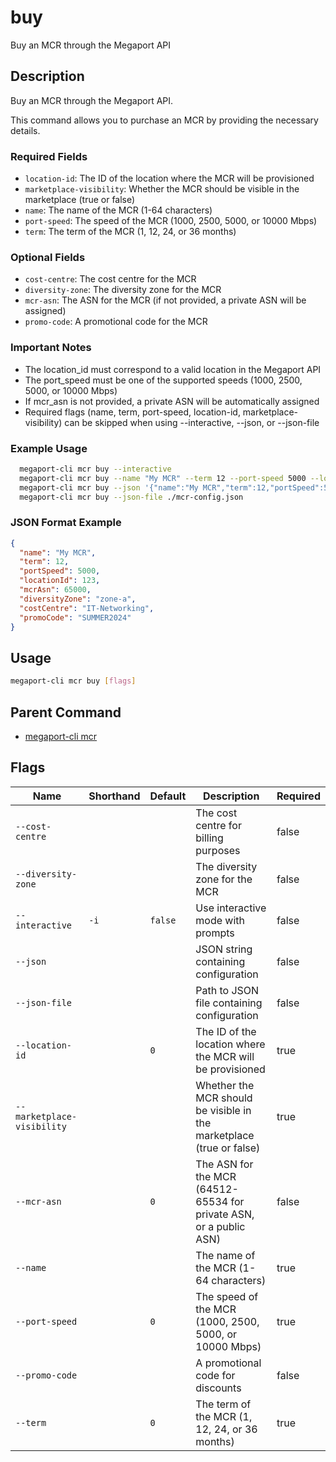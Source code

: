 # buy

Buy an MCR through the Megaport API

## Description

Buy an MCR through the Megaport API.

This command allows you to purchase an MCR by providing the necessary details.

### Required Fields
  - `location-id`: The ID of the location where the MCR will be provisioned
  - `marketplace-visibility`: Whether the MCR should be visible in the marketplace (true or false)
  - `name`: The name of the MCR (1-64 characters)
  - `port-speed`: The speed of the MCR (1000, 2500, 5000, or 10000 Mbps)
  - `term`: The term of the MCR (1, 12, 24, or 36 months)

### Optional Fields
  - `cost-centre`: The cost centre for the MCR
  - `diversity-zone`: The diversity zone for the MCR
  - `mcr-asn`: The ASN for the MCR (if not provided, a private ASN will be assigned)
  - `promo-code`: A promotional code for the MCR

### Important Notes
  - The location_id must correspond to a valid location in the Megaport API
  - The port_speed must be one of the supported speeds (1000, 2500, 5000, or 10000 Mbps)
  - If mcr_asn is not provided, a private ASN will be automatically assigned
  - Required flags (name, term, port-speed, location-id, marketplace-visibility) can be skipped when using --interactive, --json, or --json-file

### Example Usage

```sh
  megaport-cli mcr buy --interactive
  megaport-cli mcr buy --name "My MCR" --term 12 --port-speed 5000 --location-id 123 --mcr-asn 65000
  megaport-cli mcr buy --json '{"name":"My MCR","term":12,"portSpeed":5000,"locationId":123,"mcrAsn":65000}'
  megaport-cli mcr buy --json-file ./mcr-config.json
```
### JSON Format Example
```json
{
  "name": "My MCR",
  "term": 12,
  "portSpeed": 5000,
  "locationId": 123,
  "mcrAsn": 65000,
  "diversityZone": "zone-a",
  "costCentre": "IT-Networking",
  "promoCode": "SUMMER2024"
}

```

## Usage

```sh
megaport-cli mcr buy [flags]
```


## Parent Command

* [megaport-cli mcr](megaport-cli_mcr.md)
## Flags

| Name | Shorthand | Default | Description | Required |
|------|-----------|---------|-------------|----------|
| `--cost-centre` |  |  | The cost centre for billing purposes | false |
| `--diversity-zone` |  |  | The diversity zone for the MCR | false |
| `--interactive` | `-i` | `false` | Use interactive mode with prompts | false |
| `--json` |  |  | JSON string containing configuration | false |
| `--json-file` |  |  | Path to JSON file containing configuration | false |
| `--location-id` |  | `0` | The ID of the location where the MCR will be provisioned | true |
| `--marketplace-visibility` |  |  | Whether the MCR should be visible in the marketplace (true or false) | true |
| `--mcr-asn` |  | `0` | The ASN for the MCR (64512-65534 for private ASN, or a public ASN) | false |
| `--name` |  |  | The name of the MCR (1-64 characters) | true |
| `--port-speed` |  | `0` | The speed of the MCR (1000, 2500, 5000, or 10000 Mbps) | true |
| `--promo-code` |  |  | A promotional code for discounts | false |
| `--term` |  | `0` | The term of the MCR (1, 12, 24, or 36 months) | true |

